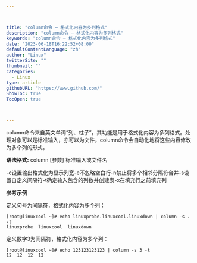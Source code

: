 ```yaml
---



title: "column命令 – 格式化内容为多列格式"
description: "column命令 – 格式化内容为多列格式"
keywords: "column命令 – 格式化内容为多列格式"
date: "2023-06-18T16:22:52+08:00"
defaultContentLanguage: "zh"
author: "Linux"
twitterSite: ""
thumbnail: ""
categories:
  - Linux
type: article
githubURL: "https://www.github.com/"
ShowToc: true
TocOpen: true



---
```


column命令来自英文单词“列、柱子”，其功能是用于格式化内容为多列格式。处理对象可以是标准输入，亦可以为文件，column命令会自动化地将这些内容修改为多个列的形式。

**语法格式:** column [参数] 标准输入或文件名

-c设置输出格式化为显示列宽-e不忽略空白行-n禁止将多个相邻分隔符合并-s设置自定义间隔符-t确定输入包含的列数并创建表-x在填充行之前填充列

**参考示例**

定义句号为间隔符，格式化内容为多个列：

```
[root@linuxcool ~]# echo linuxprobe.linuxcool.linuxdown | column -s . -t
linuxprobe  linuxcool  linuxdown
```

定义数字3为间隔符，格式化内容为多个列：

```
[root@linuxcool ~]# echo 123123123123 | column -s 3 -t
12  12  12  12
```
